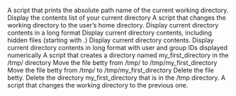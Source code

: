 A script that prints the absolute path name of the current working directory.
Display the contents list of your current directory
A script that changes the working directory to the user’s home directory.
Display current directory contents in a long format
Display current directory contents, including hidden files (starting with .)
Display current directory contents.
Display current directory contents in long format with user and group IDs displayed numerically
A script that creates a directory named my_first_directory in the /tmp/ directory
Move the file betty from /tmp/ to /tmp/my_first_directory
Move the file betty from /tmp/ to /tmp/my_first_directory
Delete the file betty.
Delete the directory my_first_directory that is in the /tmp directory.
A script that changes the working directory to the previous one.
